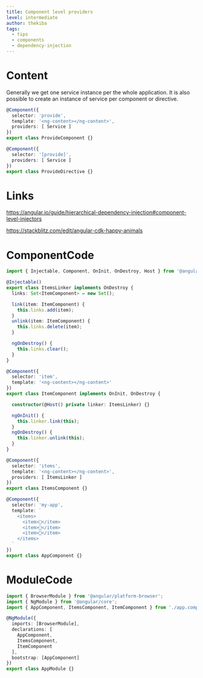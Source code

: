 ```yaml
---
title: Component level providers
level: intermediate
author: thekiba
tags:
  - tips
  - components
  - dependency-injection
---
```


# Content
Generally we get one service instance per the whole application. 
It is also possible to create an instance of service per component or directive. 

```typescript
@Component({
  selector: 'provide',
  template: '<ng-content></ng-content>',
  providers: [ Service ]
})
export class ProvideComponent {}
```

```typescript
@Component({
  selector: '[provide]',
  providers: [ Service ]
})
export class ProvideDirective {}
```

# Links
https://angular.io/guide/hierarchical-dependency-injection#component-level-injectors

https://stackblitz.com/edit/angular-cdk-happy-animals

# ComponentCode
```typescript
import { Injectable, Component, OnInit, OnDestroy, Host } from '@angular/core';

@Injectable()
export class ItemsLinker implements OnDestroy {
  links: Set<ItemComponent> = new Set();

  link(item: ItemComponent) {
    this.links.add(item);
  }
  unlink(item: ItemComponent) {
    this.links.delete(item);
  }

  ngOnDestroy() {
    this.links.clear();
  }
}

@Component({
  selector: 'item',
  template: '<ng-content></ng-content>'
})
export class ItemComponent implements OnInit, OnDestroy {

  constructor(@Host() private linker: ItemsLinker) {}

  ngOnInit() {
    this.linker.link(this);
  }
  ngOnDestroy() {
    this.linker.unlink(this);
  }
}

@Component({
  selector: 'items',
  template: '<ng-content></ng-content>',
  providers: [ ItemsLinker ]
})
export class ItemsComponent {}

@Component({
  selector: 'my-app',
  template: `
    <items>
      <item>🦊</item>
      <item>🦄</item>
      <item>🐉</item>
    </items>
  `
})
export class AppComponent {}
```

# ModuleCode
```typescript
import { BrowserModule } from '@angular/platform-browser';
import { NgModule } from '@angular/core';
import { AppComponent, ItemsComponent, ItemComponent } from './app.component';

@NgModule({
  imports: [BrowserModule],
  declarations: [
    AppComponent,
    ItemsComponent,
    ItemComponent
  ],
  bootstrap: [AppComponent]
})
export class AppModule {}
```
